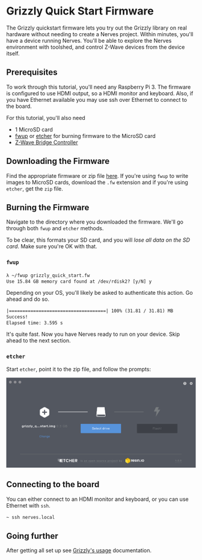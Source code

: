 # Grizzly Quick Start Firmware

The Grizzly quickstart firmware lets you try out the Grizzly library on real
hardware without needing to create a Nerves project. Within minutes, you'll
have a device running Nerves. You'll be able to explore the Nerves environment
with toolshed, and control Z-Wave devices from the device itself.

## Prerequisites

To work through this tutorial, you'll need any Raspberry Pi 3. The firmware is
configured to use HDMI output, so a HDMI monitor and keyboard. Also, if you have
Ethernet available you may use ssh over Ethernet to connect to the board.

For this tutorial, you'll also need

* 1 MicroSD card
* [fwup](https://github.com/fhunleth/fwup) or [etcher](https://www.balena.io/etcher/) for burning firmware to the MicroSD card
* [Z-Wave Bridge Controller](https://www.digikey.com/products/en?mpart=ACC-UZB3-U-BRG&v=336)

## Downloading the Firmware

Find the appropriate firmware or zip file
[here](https://github.com/mattludwigs/girzzly_quickstart/releases). If
you're using `fwup` to write images to MicroSD cards, download the `.fw`
extension and if you're using `etcher`, get the `zip` file.

## Burning the Firmware

Navigate to the directory where you downloaded the firmware. We'll go through
both `fwup` and `etcher` methods.

To be clear, this formats your SD card, and you will *lose all data on the SD
card*. Make sure you're OK with that.

### `fwup`

```console
λ ~/fwup grizzly_quick_start.fw
Use 15.84 GB memory card found at /dev/rdisk2? [y/N] y
```

Depending on your OS, you'll likely be asked to authenticate this action. Go
ahead and do so.

```console
|====================================| 100% (31.81 / 31.81) MB
Success!
Elapsed time: 3.595 s
```

It's quite fast. Now you have Nerves ready to run on your device.  Skip ahead to
the next section.

### `etcher`

Start `etcher`, point it to the zip file, and follow the prompts:

![etcher screenshot](assets/etcher.png)


## Connecting to the board

You can either connect to an HDMI monitor and keyboard, or you can use Ethernet with `ssh`.


```bash
~ ssh nerves.local

```

## Going further

After getting all set up see [Grizzly's usage](https://github.com/smartrent/grizzly#usage) documentation.


